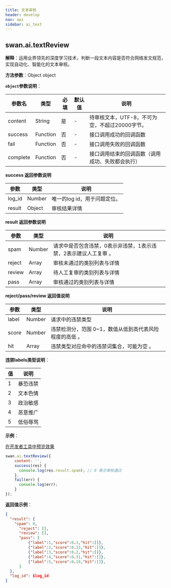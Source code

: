 ```yaml
---
title: 文本审核
header: develop
nav: api
sidebar: ai_text
---
```


## swan.ai.textReview

**解释**：运用业界领先的深度学习技术，判断一段文本内容是否符合网络发文规范，实现自动化、智能化的文本审核。

**方法参数**：Object object

**`object`参数说明**：

|参数名 |类型  |必填 | 默认值 |说明|
|---- | ---- | ---- | ----|----|
|content | String | 是  | -| 待审核文本，UTF-8，不可为空，不超过20000字节。 |
|success |Function    |否 |-|      接口调用成功的回调函数|
|fail |   Function|    否  |-|     接口调用失败的回调函数|
|complete  |  Function  |  否   |-|    接口调用结束的回调函数（调用成功、失败都会执行）|

**success 返回参数说明**

|参数 | 类型 | 说明  |
|---- | ---- | ---- |
|log_id | Number |唯一的log id，用于问题定位。|
|result| Object| 审核结果详情 |

**result 返回参数说明**

|参数 | 类型 | 说明  |
|---- | ---- | ---- |
| spam  |  Number  |请求中是否包含违禁，0表示非违禁，1表示违禁，2表示建议人工复审 。|
|reject |  Array  | 审核未通过的类别列表与详情 |
|review | Array | 待人工复审的类别列表与详情 |
|pass |  Array  | 审核通过的类别列表与详情 |

**reject/pass/review 返回值说明**

|参数 | 类型 | 说明  |
|---- | ---- | ---- |
|label | Number | 请求中的违禁类型 |
|score | Number | 违禁检测分，范围 0~1，数值从低到高代表风险程度的高低 。|
|hit | Array | 违禁类型对应命中的违禁词集合，可能为空 。|

**违禁labels类型说明**：

|值 | 说明  |
|---- | ---- |
|1 |暴恐违禁|
|2 |文本色情|
|3 |政治敏感|
|4 |恶意推广|
|5 |低俗辱骂|

**示例**：

<a href="swanide://fragment/ac0db02bdbfcb722069dbbffeba716c21558354483470" title="在开发者工具中预览效果" target="_self">在开发者工具中预览效果</a>

```js
swan.ai.textReview({
    content: '',
    success(res) {
      console.log(res.result.spam); // 0 表示审核通过
    },
    fail(err) {
      console.log(err);
    }
});
```

**返回值示例**：
```json
{
  "result": {
    "spam": 0,
      "reject": [],
      "review": [],
      "pass": [
          {"label":1,"score":0.3,"hit":[]},
          {"label":2,"score":0.33,"hit":[]},
          {"label":3,"score":0.2,"hit":[]},
          {"label":4,"score":0.31,"hit":[]},
          {"label":5,"score":0.19,"hit":[]},
      ]
  },
  "log_id": $log_id
}
```



